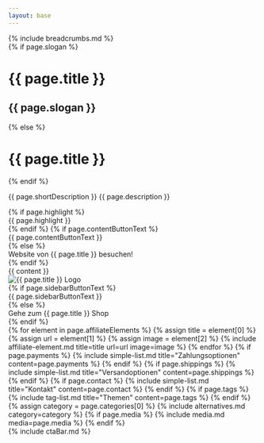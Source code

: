 ```yaml
---
layout: base
---
```

<script type="application/ld+json">
    {
        "@context": "https://schema.org/",
        "@type": "Product",
        "name": "{{ page.title }}",
        "image": "{{ page.image }}",
        "description": "{{ page.description }}",
        "review": {
        "@type": "Review",
        "reviewRating": {
          "@type": "Rating",
          "ratingValue": "5",
          "bestRating": "5"
        },
        "author": {
          "@type": "Person",
          "name": "{{ page.author }}"
        }
      }
    }
</script>
<div class="container">
    <div class="row">
{% include breadcrumbs.md %}
</div>
<div class="row">
        <div class="col-lg-9
         col-sm-12 mt-2">
            <div>
                {% if page.slogan %}
                <h1 class="h2">{{ page.title }}
                <h2 class="text-muted h5">{{ page.slogan }}</h2>
                </h1>
                {% else %}
                <h1 class="h2">{{ page.title }}</h1>
                {% endif %}
                <p>{{ page.shortDescription }} {{ page.description }}</p>
                <span id="productCta" class="affili" data-affili="{{ page.targetUrl }}" rel="{% if page.relType %}{{page.relType}}{% else %}sponsored{% endif %}">
                {% if page.highlight %}
                <div class="alert alert-success text-center" role="alert">
                    {{ page.highlight }}
                </div>
                {% endif %}
                {% if page.contentButtonText %}
                    <div class="btn btn-outline-success mb-4 w-100">
                        {{ page.contentButtonText }}
                    </div>
                {% else %}
                    <div class="btn btn-outline-success mb-4 w-100">
                        Website von {{ page.title }} besuchen!
                    </div>
                {% endif %}
                </span>
            </div>
            <div class="align-items-center">
                {{ content }}
            </div>
        </div>
        <div class="col-lg-3 col-sm-12">
            <span class="affili" data-affili="{{ page.targetUrl }}" rel="{% if page.relType %}{{page.relType}}{% else %}sponsored{% endif %}">
                <div class="text-center mb-3">
                    <div>
                        <img class="img-fluid mt-4" src="{{ page.image }}" alt="{{ page.title }} Logo" />
                    </div>
                    {% if page.sidebarButtonText %}
                    <div class="btn btn-success mt-4 mb-3">
                        {{ page.sidebarButtonText }}
                    </div>
                    {% else %}
                    <div class="btn btn-success mt-4 mb-3">
                        Gehe zum {{ page.title }} Shop
                    </div>
                    {% endif %}
                </div>
            </span>
            {% for element in page.affiliateElements %}
            {% assign title = element[0] %}
            {% assign url = element[1] %}
            {% assign image = element[2] %}
            {% include affiliate-element.md title=title url=url image=image %}
            {% endfor %}
            {% if page.payments %}
            {% include simple-list.md title="Zahlungsoptionen" content=page.payments %}
            {% endif %}
            {% if page.shippings %}
            {% include simple-list.md title="Versandoptionen" content=page.shippings %}
            {% endif %}
            {% if page.contact %}
            {% include simple-list.md title="Kontakt" content=page.contact %}
            {% endif %}
            {% if page.tags %}
            {% include tag-list.md title="Themen" content=page.tags %}
            {% endif %}
            {% assign category = page.categories[0] %}
            {% include alternatives.md category=category %}
            {% if page.media %}
            {% include media.md media=page.media %}
            {% endif %}
        </div>
    </div>
</div>
{% include ctaBar.md %}